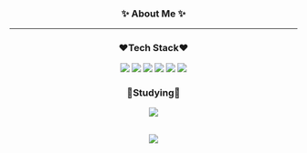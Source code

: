 <div align="center">
  
### ✨ About Me ✨
---

### :heart:Tech Stack:heart:
  <img src="https://img.shields.io/badge/Java-007396?style=flat&logo=Java&logoColor=white" />
  <img src="https://img.shields.io/badge/JavaScript-F7DF1E?style=flat&logo=JavaScript&logoColor=white" />
  <img src="https://img.shields.io/badge/Spring-6DB33F?style=flat&logo=Spring&logoColor=white" />
  <img src="https://img.shields.io/badge/React-61DAFB?style=flat&logo=React&logoColor=white" />
  <img src="https://img.shields.io/badge/Python-00599C?style=flat&logo=Python&logoColor=white" />
  <img src="https://img.shields.io/badge/Flask-000000?style=flat&logo=Flask&logoColor=white" />

### :blue_heart:Studying:blue_heart:
 <img src="https://img.shields.io/badge/React Native-61DAFB?style=flat&logo=React&logoColor=white" />
  
 <br><img src="https://github-readme-stats.vercel.app/api/top-langs/?username=heymin2&layout=compact"> 

  


